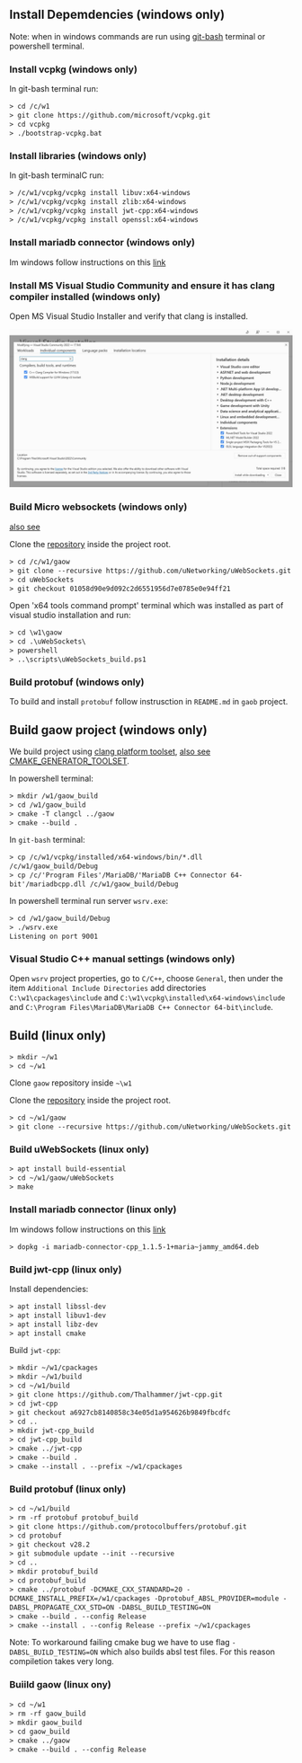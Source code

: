 ## Install Depemdencies (windows only)

Note: when in windows commands are run using [git-bash](https://git-scm.com/downloads) terminal or powershell terminal.

### Install vcpkg (windows only)

In git-bash terminal run:

```
> cd /c/w1
> git clone https://github.com/microsoft/vcpkg.git
> cd vcpkg
> ./bootstrap-vcpkg.bat
```

### Install libraries (windows only)

In git-bash terminalC run:

```
> /c/w1/vcpkg/vcpkg install libuv:x64-windows
> /c/w1/vcpkg/vcpkg install zlib:x64-windows
> /c/w1/vcpkg/vcpkg install jwt-cpp:x64-windows
> /c/w1/vcpkg/vcpkg install openssl:x64-windows
```
### Install mariadb connector (windows only)

Im windows follow instructions on this [link](https://mariadb.com/downloads/connectors/connectors-data-access/cpp-connector/)

### Install MS Visual Studio Community and ensure it has clang compiler installed (windows only)

Open MS Visual Studio Installer  and verify that clang is installed.

![ msva installerc settings ](doc/img/msvc_installer_settings_clang.jpg)


### Build Micro websockets (windows only)

[also see](https://github.com/uNetworking/uWebSockets/actions/runs/8217383674/workflow)


Clone the [repository](https://github.com/uNetworking/uWebSockets.git) inside the project root.


```
> cd /c/w1/gaow
> git clone --recursive https://github.com/uNetworking/uWebSockets.git
> cd uWebSockets
> git checkout 01058d90e9d092c2d6551956d7e0785e0e94ff21
```

Open  'x64 tools command prompt' terminal which was installed as part of visual studio installation and run:

```
> cd \w1\gaow
> cd .\uWebSockets\
> powershell
> ..\scripts\uWebSockets_build.ps1

```

### Build protobuf (windows only)

To build and install `protobuf` follow instrusction in `README.md` in `gaob` project.

## Build gaow project (windows only)

We build project using [clang platform toolset](https://learn.microsoft.com/en-us/gaming/gdk/_content/gc/tools-pc/visualstudio/gr-vs-clang),
[also see CMAKE_GENERATOR_TOOLSET](https://cmake.org/cmake/help/latest/generator/Visual%20Studio%2017%202022.html).

In powershell terminal:

```
> mkdir /w1/gaow_build
> cd /w1/gaow_build
> cmake -T clangcl ../gaow
> cmake --build .
```

In `git-bash` terminal:
```
> cp /c/w1/vcpkg/installed/x64-windows/bin/*.dll /c/w1/gaow_build/Debug
> cp /c/'Program Files'/MariaDB/'MariaDB C++ Connector 64-bit'/mariadbcpp.dll /c/w1/gaow_build/Debug
```

In powershell terminal run server `wsrv.exe`:
```
> cd /w1/gaow_build/Debug
> ./wsrv.exe
Listening on port 9001
```


### Visual Studio C++ manual settings (windows only)

Open `wsrv` project properties, go to `C/C++`, choose `General`, 
then under the item `Additional Include Directories` add directories `C:\w1\cpackages\include` and `C:\w1\vcpkg\installed\x64-windows\include`
and `C:\Program Files\MariaDB\MariaDB C++ Connector 64-bit\include`.


## Build (linux only)


```
> mkdir ~/w1
> cd ~/w1
```
Clone `gaow` repository inside `~\w1` 

Clone the [repository](https://github.com/uNetworking/uWebSockets.git) inside the project root.

```
> cd ~/w1/gaow
> git clone --recursive https://github.com/uNetworking/uWebSockets.git
```

### Build uWebSockets (linux only)

```
> apt install build-essential
> cd ~/w1/gaow/uWebSockets
> make
```

### Install mariadb connector (linux only)

Im windows follow instructions on this [link](https://mariadb.com/downloads/connectors/connectors-data-access/cpp-connector/)

```
> dopkg -i mariadb-connector-cpp_1.1.5-1+maria~jammy_amd64.deb
```

### Build jwt-cpp (linux only)

Install dependencies:

```
> apt install libssl-dev
> apt install libuv1-dev
> apt install libz-dev
> apt install cmake
```

Build `jwt-cpp`:

```
> mkdir ~/w1/cpackages
> mkdir ~/w1/build
> cd ~/w1/build
> git clone https://github.com/Thalhammer/jwt-cpp.git
> cd jwt-cpp
> git checkout a6927cb8140858c34e05d1a954626b9849fbcdfc
> cd ..
> mkdir jwt-cpp_build
> cd jwt-cpp_build
> cmake ../jwt-cpp
> cmake --build .
> cmake --install . --prefix ~/w1/cpackages
```

### Build protobuf (linux only)

```
> cd ~/w1/build
> rm -rf protobuf protobuf_build
> git clone https://github.com/protocolbuffers/protobuf.git
> cd protobuf
> git checkout v28.2 
> git submodule update --init --recursive
> cd ..
> mkdir protobuf_build
> cd protobuf_build
> cmake ../protobuf -DCMAKE_CXX_STANDARD=20 -DCMAKE_INSTALL_PREFIX=/w1/cpackages -Dprotobuf_ABSL_PROVIDER=module -DABSL_PROPAGATE_CXX_STD=ON -DABSL_BUILD_TESTING=ON 
> cmake --build . --config Release
> cmake --install . --config Release --prefix ~/w1/cpackages
```

Note: To workaround failing cmake bug we have to use flag `-DABSL_BUILD_TESTING=ON` which also builds absl test files.  For this reason compiletion takes very long. 


### Buiild gaow (linux ony)

```
> cd ~/w1
> rm -rf gaow_build
> mkdir gaow_build
> cd gaow_build
> cmake ../gaow
> cmake --build . --config Release
```
